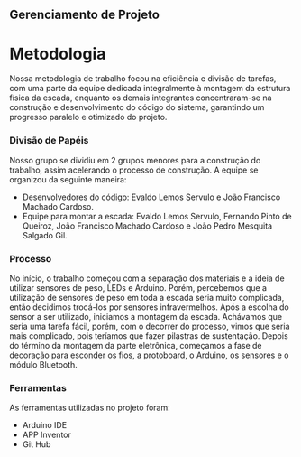 ## Gerenciamento de Projeto


# Metodologia

Nossa metodologia de trabalho focou na eficiência e divisão de tarefas, com uma parte da equipe dedicada integralmente à montagem da estrutura física da escada, enquanto os demais integrantes concentraram-se na construção e desenvolvimento do código do sistema, garantindo um progresso paralelo e otimizado do projeto.

### Divisão de Papéis

Nosso grupo se dividiu em 2 grupos menores para a construção do trabalho, assim acelerando o processo de construção. A equipe se organizou da seguinte maneira:
- Desenvolvedores do código: Evaldo Lemos Servulo e João Francisco Machado Cardoso.
- Equipe para montar a escada: Evaldo Lemos Servulo, Fernando Pinto de Queiroz, João Francisco Machado Cardoso e João Pedro Mesquita Salgado Gil.

### Processo

No início, o trabalho começou com a separação dos materiais e a ideia de utilizar sensores de peso, LEDs e Arduino. Porém, percebemos que a utilização de sensores de peso em toda a escada seria muito complicada, então decidimos trocá-los por sensores infravermelhos. Após a escolha do sensor a ser utilizado, iniciamos a montagem da escada. Achávamos que seria uma tarefa fácil, porém, com o decorrer do processo, vimos que seria mais complicado, pois teríamos que fazer pilastras de sustentação. Depois do término da montagem da parte eletrônica, começamos a fase de decoração para esconder os fios, a protoboard, o Arduino, os sensores e o módulo Bluetooth.

### Ferramentas

As ferramentas utilizadas no projeto foram:

- Arduino IDE
- APP Inventor
- Git Hub
